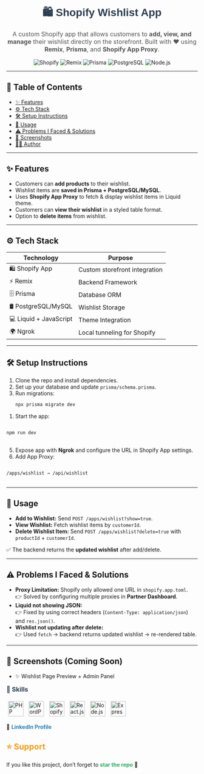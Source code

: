 <h1 align="center" style="color:#2c3e50; font-family:Arial, sans-serif;">
  🛍️ Shopify Wishlist App
</h1>

<p align="center" style="font-size:16px; color:#555;">
  A custom Shopify app that allows customers to <b>add, view, and manage</b> their wishlist directly on the storefront.  
  Built with ❤️ using <b>Remix</b>, <b>Prisma</b>, and <b>Shopify App Proxy</b>.
</p>

<p align="center">
  <img src="https://img.shields.io/badge/Shopify-App-green?logo=shopify&logoColor=white" alt="Shopify"/>
  <img src="https://img.shields.io/badge/Remix-Framework-black?logo=remix&logoColor=white" alt="Remix"/>
  <img src="https://img.shields.io/badge/Prisma-ORM-blue?logo=prisma&logoColor=white" alt="Prisma"/>
  <img src="https://img.shields.io/badge/PostgreSQL-DB-blue?logo=postgresql&logoColor=white" alt="PostgreSQL"/>
  <img src="https://img.shields.io/badge/Node.js-Backend-green?logo=node.js&logoColor=white" alt="Node.js"/>
</p>

---

## 📑 Table of Contents
- [✨ Features](#-features)
- [⚙️ Tech Stack](#️-tech-stack)
- [🛠️ Setup Instructions](#️-setup-instructions)
- [🚀 Usage](#-usage)
- [⚠️ Problems I Faced & Solutions](#-problems-i-faced--solutions)
- [📸 Screenshots](#-screenshots-coming-soon)
- [👨‍💻 Author](#-author)

---

## ✨ Features
- Customers can **add products** to their wishlist.  
- Wishlist items are **saved in Prisma + PostgreSQL/MySQL**.  
- Uses **Shopify App Proxy** to fetch & display wishlist items in Liquid theme.  
- Customers can **view their wishlist** in a styled table format.  
- Option to **delete items** from wishlist.  

---

## ⚙️ Tech Stack
| Technology  | Purpose |
|-------------|---------|
| 🛍️ Shopify App | Custom storefront integration |
| ⚡ Remix | Backend Framework |
| 🗄️ Prisma | Database ORM |
| 🛢️ PostgreSQL/MySQL | Wishlist Storage |
| 💻 Liquid + JavaScript | Theme Integration |
| 🌍 Ngrok | Local tunneling for Shopify |

---

## 🛠️ Setup Instructions
1. Clone the repo and install dependencies.  
2. Set up your database and update `prisma/schema.prisma`.  
3. Run migrations:  
   ```bash
   npx prisma migrate dev

<ol>
  <li>Start the app:</li>
</ol>

<pre>
<code class="language-bash">
npm run dev
</code>
</pre>

<ol start="5">
  <li>Expose app with <b>Ngrok</b> and configure the URL in Shopify App settings.</li>
  <li>Add App Proxy:</li>
</ol>

<pre>
<code class="language-bash">
/apps/wishlist → /api/wishlist
</code>
</pre>

<hr>

<h2>🚀 Usage</h2>
<ul>
  <li><b>Add to Wishlist:</b> Send <code>POST /apps/wishlist?show=true</code>.</li>
  <li><b>View Wishlist:</b> Fetch wishlist items by <code>customerId</code>.</li>
  <li><b>Delete Wishlist Item:</b> Send <code>POST /apps/wishlist?delete=true</code> with <code>productId</code> + <code>customerId</code>.</li>
</ul>

<p>✅ The backend returns the <b>updated wishlist</b> after add/delete.</p>

<hr>

<h2>⚠️ Problems I Faced &amp; Solutions</h2>
<ul>
  <li>
    <b>Proxy Limitation:</b> Shopify only allowed one URL in <code>shopify.app.toml</code>.<br>
    👉 Solved by configuring multiple proxies in <b>Partner Dashboard</b>.
  </li>
  <li>
    <b>Liquid not showing JSON:</b><br>
    👉 Fixed by using correct headers (<code>Content-Type: application/json</code>) and <code>res.json()</code>.
  </li>
  <li>
    <b>Wishlist not updating after delete:</b><br>
    👉 Used <code>fetch</code> → backend returns updated wishlist → re-rendered table.
  </li>
</ul>

<hr>

<h2>📸 Screenshots (Coming Soon)</h2>
<ul>
  <li>✨ Wishlist Page Preview + Admin Panel</li>
</ul>

<h3 style="margin-top:15px; color:#2c3e50;">🔧 Skills</h3>
<p>
<img src="https://cdn.jsdelivr.net/gh/devicons/devicon/icons/php/php-original.svg" alt="PHP" width="40" height="40" style="margin:5px;"/>
<img src="https://cdn.jsdelivr.net/gh/devicons/devicon/icons/wordpress/wordpress-plain.svg" alt="WordPress" width="40" height="40" style="margin:5px;"/>
<img src="https://cdn.worldvectorlogo.com/logos/shopify.svg" alt="Shopify" width="40" height="40" style="margin:5px;"/>
<img src="https://cdn.jsdelivr.net/gh/devicons/devicon/icons/react/react-original.svg" alt="React.js" width="40" height="40" style="margin:5px;"/>
<img src="https://cdn.jsdelivr.net/gh/devicons/devicon/icons/nodejs/nodejs-original.svg" alt="Node.js" width="40" height="40" style="margin:5px;"/>
<img src="https://cdn.jsdelivr.net/gh/devicons/devicon/icons/express/express-original.svg" alt="Express.js" width="40" height="40" style="margin:5px;"/>
</p>


<p>📌 <a href="https://linkedin.com/in/kuldeep-chudasama-1759b1256" style="color:#2980b9; text-decoration:none; font-weight:bold;">LinkedIn Profile</a></p>


<h2 style="color:#f39c12;">⭐ Support</h2>
<p>If you like this project, don’t forget to <b style="color:#27ae60;">star the repo</b> 🌟</p>
